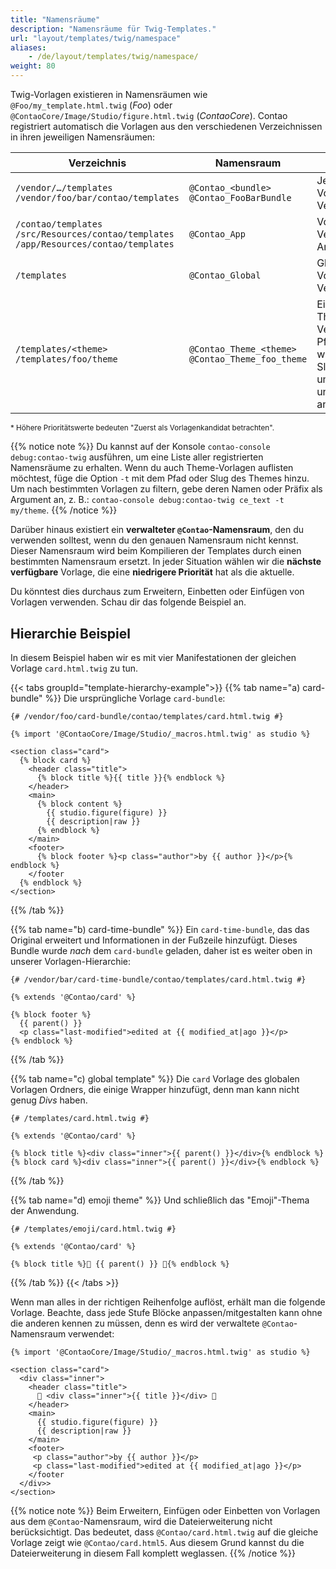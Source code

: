 ```yaml
---
title: "Namensräume"
description: "Namensräume für Twig-Templates."
url: "layout/templates/twig/namespace"
aliases:
    - /de/layout/templates/twig/namespace/
weight: 80
---
```



Twig-Vorlagen existieren in Namensräumen wie `@Foo/my_template.html.twig` (*Foo*) oder
`@ContaoCore/Image/Studio/figure.html.twig` (*ContaoCore*). Contao registriert automatisch die Vorlagen aus den verschiedenen 
Verzeichnissen in ihren jeweiligen Namensräumen:


| Verzeichnis | Namensraum | | Prio.<sup>*</sup>
|-|-|-|-|
| `/vendor/…/templates`<br>`/vendor/foo/bar/contao/templates` | `@Contao_<bundle>`<br>`@Contao_FooBarBundle` | Jedes Bundle-Vorlagen/Views-Verzeichnis. | 1 |
| `/contao/templates`<br>`/src/Resources/contao/templates`<br>`/app/Resources/contao/templates` | `@Contao_App` | Vorlagen-Verzeichnis der Anwendung. | 2 |
| `/templates` | `@Contao_Global` | Globales Vorlagen-Verzeichnis. | 3 |
| `/templates/<theme>`<br>`/templates/foo/theme` | `@Contao_Theme_<theme>`<br>`@Contao_Theme_foo_theme` | Ein beliebiges Theme-Verzeichnis. Der Pfad (`foo/theme`) wird in einen Slug (`foo_theme`) umgewandelt und als Suffix angehängt. | 4 |

<sup>* Höhere Prioritätswerte bedeuten "Zuerst als Vorlagenkandidat betrachten".</sup>

{{% notice note %}}
Du kannst auf der Konsole `contao-console debug:contao-twig` ausführen, um eine Liste aller registrierten Namensräume zu erhalten. Wenn du auch Theme-Vorlagen auflisten möchtest, füge die Option `-t` mit dem Pfad oder Slug des Themes hinzu. Um nach bestimmten Vorlagen zu filtern, gebe deren Namen oder Präfix als Argument an, z. B.: `contao-console debug:contao-twig ce_text -t my/theme`.
{{% /notice %}}

Darüber hinaus existiert ein **verwalteter `@Contao`-Namensraum**, den du verwenden solltest, wenn du den genauen Namensraum nicht kennst. 
Dieser Namensraum wird beim Kompilieren der Templates durch einen bestimmten Namensraum ersetzt. In jeder Situation wählen wir die **nächste verfügbare** Vorlage, die eine **niedrigere Priorität** hat als die aktuelle.

Du könntest dies durchaus zum Erweitern, Einbetten oder Einfügen von Vorlagen verwenden. Schau dir das folgende Beispiel an.


## Hierarchie Beispiel

In diesem Beispiel haben wir es mit vier Manifestationen der gleichen Vorlage `card.html.twig` zu tun.

{{< tabs groupId="template-hierarchy-example">}}
{{% tab name="a) card-bundle" %}}
Die ursprüngliche Vorlage `card-bundle`:

```twig
{# /vendor/foo/card-bundle/contao/templates/card.html.twig #}

{% import '@ContaoCore/Image/Studio/_macros.html.twig' as studio %}

<section class="card">
  {% block card %}
    <header class="title">
      {% block title %}{{ title }}{% endblock %}
    </header>     
    <main>
      {% block content %}
        {{ studio.figure(figure) }}
        {{ description|raw }}
      {% endblock %}
    </main>
    <footer>
      {% block footer %}<p class="author">by {{ author }}</p>{% endblock %}
    </footer
  {% endblock %}
</section>
```
{{% /tab %}}

{{% tab name="b) card-time-bundle" %}} 
Ein `card-time-bundle`, das das Original erweitert und Informationen in der Fußzeile hinzufügt.
Dieses Bundle wurde *nach* dem `card-bundle` geladen, daher ist es weiter oben in unserer Vorlagen-Hierarchie:

```twig
{# /vendor/bar/card-time-bundle/contao/templates/card.html.twig #}

{% extends '@Contao/card' %}

{% block footer %}
  {{ parent() }}
  <p class="last-modified">edited at {{ modified_at|ago }}</p>
{% endblock %}
```
{{% /tab %}}

{{% tab name="c) global template" %}}
Die `card` Vorlage des globalen Vorlagen Ordners, die einige Wrapper hinzufügt, denn man kann nicht genug *Divs* haben.

```twig
{# /templates/card.html.twig #}

{% extends '@Contao/card' %}

{% block title %}<div class="inner">{{ parent() }}</div>{% endblock %}
{% block card %}<div class="inner">{{ parent() }}</div>{% endblock %}
```
{{% /tab %}}

{{% tab name="d) emoji theme" %}}
Und schließlich das "Emoji"-Thema der Anwendung.

```twig
{# /templates/emoji/card.html.twig #}
   
{% extends '@Contao/card' %}

{% block title %}🤩 {{ parent() }} 🤯{% endblock %}
```
{{% /tab %}}
{{< /tabs >}}

Wenn man alles in der richtigen Reihenfolge auflöst, erhält man die folgende Vorlage. Beachte, dass jede Stufe Blöcke anpassen/mitgestalten 
kann ohne die anderen kennen zu müssen, denn es wird der verwaltete `@Contao`-Namensraum verwendet:


```twig
{% import '@ContaoCore/Image/Studio/_macros.html.twig' as studio %}

<section class="card">
  <div class="inner">
    <header class="title">
      🤩 <div class="inner">{{ title }}</div> 🤯
    </header>     
    <main>
      {{ studio.figure(figure) }}
      {{ description|raw }}
    </main>
    <footer>
     <p class="author">by {{ author }}</p>
     <p class="last-modified">edited at {{ modified_at|ago }}</p>
    </footer
  </div>>
</section>
```

{{% notice note %}}
Beim Erweitern, Einfügen oder Einbetten von Vorlagen aus dem `@Contao`-Namensraum, wird die Dateierweiterung nicht berücksichtigt. 
Das bedeutet, dass `@Contao/card.html.twig` auf die gleiche Vorlage zeigt wie `@Contao/card.html5`. Aus diesem Grund kannst du die 
Dateierweiterung in diesem Fall komplett weglassen.
{{% /notice %}}